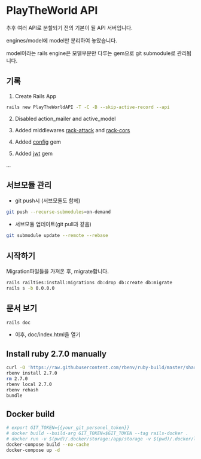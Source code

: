 # PlayTheWorld API

추후 여러 API로 분할되기 전의 기본이 될 API 서버입니다.

engines/model에 model만 분리하여 놓았습니다.

model이라는 rails engine은 모델부분만 다루는 gem으로 git submodule로 관리됩니다.

## 기록

1. Create Rails App

```bash
rails new PlayTheWorldAPI -T -C -B --skip-active-record --api
```

2. Disabled action_mailer and active_model

3. Added middlewares [rack-attack](https://github.com/kickstarter/rack-attack) and [rack-cors](https://github.com/cyu/rack-cors)

4. Added [config](https://github.com/railsconfig/config) gem

5. Added [jwt](https://github.com/jwt/ruby-jwt) gem

...

## 서브모듈 관리

- git push시 (서브모듈도 함께)

```bash
git push --recurse-submodules=on-demand
```

- 서브모듈 업데이트(git pull과 같음)

```bash
git submodule update --remote --rebase
```

## 시작하기

Migration파일들을 가져온 후, migrate합니다.

```bash
rails railties:install:migrations db:drop db:create db:migrate
rails s -b 0.0.0.0
```

## 문서 보기

```bash
rails doc
```

- 이후, doc/index.html을 열기

## Install ruby 2.7.0 manually

```bash
curl -O 'https://raw.githubusercontent.com/rbenv/ruby-build/master/share/ruby-build/2.7.0'
rbenv install 2.7.0
rm 2.7.0
rbenv local 2.7.0
rbenv rehash
bundle
```

## Docker build

```bash
# export GIT_TOKEN={{your_git_personel_token}}
# docker build --build-arg GIT_TOKEN=$GIT_TOKEN --tag rails-docker .
# docker run -v $(pwd)/.docker/storage:/app/storage -v $(pwd)/.docker/log:/app/log rails-docker
docker-compose build --no-cache
docker-compose up -d
```
